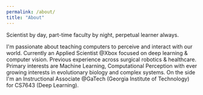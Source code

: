 ```yaml
---
permalink: /about/
title: "About"
---
```

Scientist by day, part-time faculty by night, perpetual learner always. 

I'm passionate about teaching computers to perceive and interact with our world. Currently an Applied Scientist @Xbox focused on deep learning & computer vision. Previous experience across surgical robotics & healthcare. Primary interests are Machine Learning, Computational Perception with ever growing interests in evolutionary biology and complex systems. On the side I'm an Instructional Associate @GaTech (Georgia Institute of Technology) for CS7643 (Deep Learning). 

